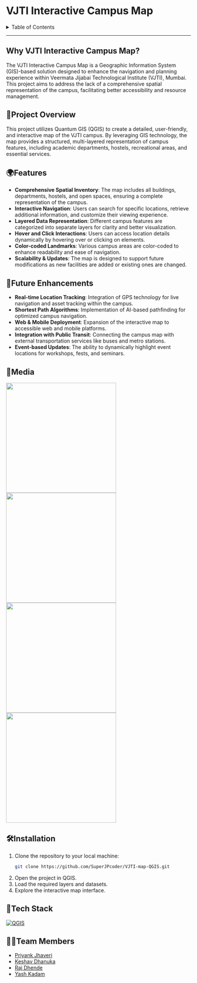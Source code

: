 # VJTI Interactive Campus Map

<details>
<summary>Table of Contents</summary>

- [Why VJTI Interactive Campus Map?](#why-vjti-interactive-campus-map)
- [📝Project Overview](#project-overview)
- [🌍Features](#features)
- [🔮Future Enhancements](#future-enhancements)
- [📸Media](#media)
- [🛠Installation](#installation)
- [🤖Tech Stack](#tech-stack)
- [👨‍💻Team Members](#team-members)

</details>

---

## Why VJTI Interactive Campus Map?

The VJTI Interactive Campus Map is a Geographic Information System (GIS)-based solution designed to enhance the navigation and planning experience within Veermata Jijabai Technological Institute (VJTI), Mumbai. This project aims to address the lack of a comprehensive spatial representation of the campus, facilitating better accessibility and resource management.

## 📝Project Overview

This project utilizes Quantum GIS (QGIS) to create a detailed, user-friendly, and interactive map of the VJTI campus. By leveraging GIS technology, the map provides a structured, multi-layered representation of campus features, including academic departments, hostels, recreational areas, and essential services.

## 🌍Features

- **Comprehensive Spatial Inventory**: The map includes all buildings, departments, hostels, and open spaces, ensuring a complete representation of the campus.
- **Interactive Navigation**: Users can search for specific locations, retrieve additional information, and customize their viewing experience.
- **Layered Data Representation**: Different campus features are categorized into separate layers for clarity and better visualization.
- **Hover and Click Interactions**: Users can access location details dynamically by hovering over or clicking on elements.
- **Color-coded Landmarks**: Various campus areas are color-coded to enhance readability and ease of navigation.
- **Scalability & Updates**: The map is designed to support future modifications as new facilities are added or existing ones are changed.

## 🔮Future Enhancements

- **Real-time Location Tracking**: Integration of GPS technology for live navigation and asset tracking within the campus.
- **Shortest Path Algorithms**: Implementation of AI-based pathfinding for optimized campus navigation.
- **Web & Mobile Deployment**: Expansion of the interactive map to accessible web and mobile platforms.
- **Integration with Public Transit**: Connecting the campus map with external transportation services like buses and metro stations.
- **Event-based Updates**: The ability to dynamically highlight event locations for workshops, fests, and seminars.

## 📸Media

<img src="https://github.com/user-attachments/assets/58c51510-3988-4299-95f2-1ea87204e05c" width="300">
<img src="https://github.com/user-attachments/assets/3bc6972b-1bbd-4f27-a513-3eb75dd7a604" width="300">
<img src="https://github.com/user-attachments/assets/77f46404-2c97-45c2-9c99-38f2f4229344" width="300">
<img src="https://github.com/user-attachments/assets/217c8923-7af9-471e-9035-fc86ee436e23" width="300">

## 🛠Installation

1. Clone the repository to your local machine:
   ```sh
   git clone https://github.com/SuperJPcoder/VJTI-map-QGIS.git
   ```
2. Open the project in QGIS.
3. Load the required layers and datasets.
4. Explore the interactive map interface.

## 🤖Tech Stack

[![QGIS](https://img.shields.io/badge/QGIS-Geospatial_Tech-green)](https://qgis.org/)

## 👨‍💻Team Members

- [Priyank Jhaveri](https://github.com/SuperJPcoder)
- [Keshav Dhanuka](https://github.com/KeshavD01)
- [Raj Dhende](https://github.com/RajDhende)
- [Yash Kadam](https://github.com/kyash99252)

